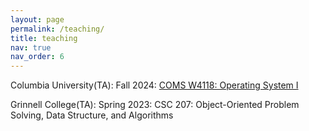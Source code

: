 ```yaml
---
layout: page
permalink: /teaching/
title: teaching
nav: true
nav_order: 6
---
```

Columbia University(TA):
Fall 2024: [COMS W4118: Operating System I](https://www.cs.columbia.edu/~nieh/teaching/w4118/)

Grinnell College(TA):
Spring 2023: CSC 207: Object-Oriented Problem Solving, Data Structure, and Algorithms
